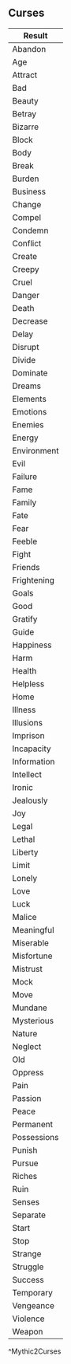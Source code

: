 ## Curses
| Result      |
| ----------- |
| Abandon     |
| Age         |
| Attract     |
| Bad         |
| Beauty      |
| Betray      |
| Bizarre     |
| Block       |
| Body        |
| Break       |
| Burden      |
| Business    |
| Change      |
| Compel      |
| Condemn     |
| Conflict    |
| Create      |
| Creepy      |
| Cruel       |
| Danger      |
| Death       |
| Decrease    |
| Delay       |
| Disrupt     |
| Divide      |
| Dominate    |
| Dreams      |
| Elements    |
| Emotions    |
| Enemies     |
| Energy      |
| Environment |
| Evil        |
| Failure     |
| Fame        |
| Family      |
| Fate        |
| Fear        |
| Feeble      |
| Fight       |
| Friends     |
| Frightening |
| Goals       |
| Good        |
| Gratify     |
| Guide       |
| Happiness   |
| Harm        |
| Health      |
| Helpless    |
| Home        |
| Illness     |
| Illusions   |
| Imprison    |
| Incapacity  |
| Information |
| Intellect   |
| Ironic      |
| Jealously   |
| Joy         |
| Legal       |
| Lethal      |
| Liberty     |
| Limit       |
| Lonely      |
| Love        |
| Luck        |
| Malice      |
| Meaningful  |
| Miserable   |
| Misfortune  |
| Mistrust    |
| Mock        |
| Move        |
| Mundane     |
| Mysterious  |
| Nature      |
| Neglect     |
| Old         |
| Oppress     |
| Pain        |
| Passion     |
| Peace       |
| Permanent   |
| Possessions |
| Punish      |
| Pursue      |
| Riches      |
| Ruin        |
| Senses      |
| Separate    |
| Start       |
| Stop        |
| Strange     |
| Struggle    |
| Success     |
| Temporary   |
| Vengeance   |
| Violence    |
| Weapon      |
^Mythic2Curses